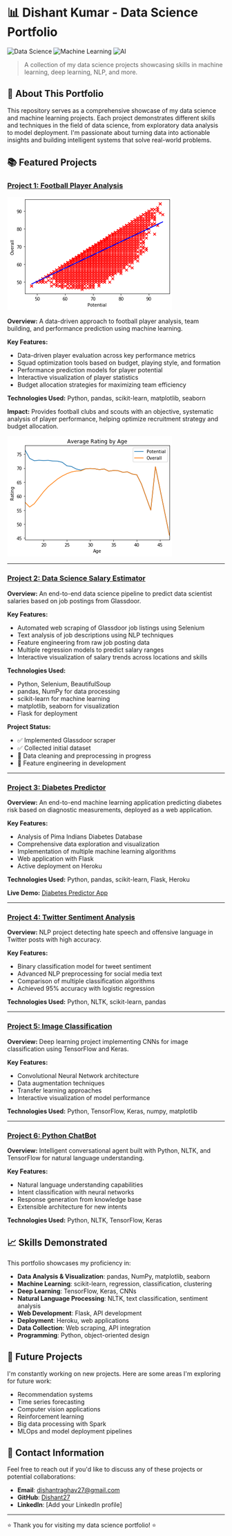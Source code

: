 # 📊 Dishant Kumar - Data Science Portfolio

![Data Science](https://img.shields.io/badge/Data%20Science-Portfolio-blue?style=for-the-badge)
![Machine Learning](https://img.shields.io/badge/Machine%20Learning-Projects-green?style=for-the-badge)
![AI](https://img.shields.io/badge/Artificial%20Intelligence-Solutions-red?style=for-the-badge)

> A collection of my data science projects showcasing skills in machine learning, deep learning, NLP, and more.

## 🚀 About This Portfolio

This repository serves as a comprehensive showcase of my data science and machine learning projects. Each project demonstrates different skills and techniques in the field of data science, from exploratory data analysis to model deployment. I'm passionate about turning data into actionable insights and building intelligent systems that solve real-world problems.

## 📚 Featured Projects

### [Project 1: Football Player Analysis](https://github.com/Dishant27/Football_Analysis)

![Football Analysis](/images/Pot_Ovr.png)

**Overview:** A data-driven approach to football player analysis, team building, and performance prediction using machine learning.

**Key Features:**
- Data-driven player evaluation across key performance metrics
- Squad optimization tools based on budget, playing style, and formation
- Performance prediction models for player potential
- Interactive visualization of player statistics
- Budget allocation strategies for maximizing team efficiency

**Technologies Used:** Python, pandas, scikit-learn, matplotlib, seaborn

**Impact:** Provides football clubs and scouts with an objective, systematic analysis of player performance, helping optimize recruitment strategy and budget allocation.

![Age vs Potential](/images/Age_potential.png)

---

### [Project 2: Data Science Salary Estimator](https://github.com/Dishant27/DS_proj)

**Overview:** An end-to-end data science pipeline to predict data scientist salaries based on job postings from Glassdoor.

**Key Features:**
- Automated web scraping of Glassdoor job listings using Selenium
- Text analysis of job descriptions using NLP techniques
- Feature engineering from raw job posting data
- Multiple regression models to predict salary ranges
- Interactive visualization of salary trends across locations and skills

**Technologies Used:** 
- Python, Selenium, BeautifulSoup
- pandas, NumPy for data processing
- scikit-learn for machine learning
- matplotlib, seaborn for visualization
- Flask for deployment

**Project Status:**
- ✅ Implemented Glassdoor scraper
- ✅ Collected initial dataset
- 🔄 Data cleaning and preprocessing in progress
- 🔄 Feature engineering in development

---

### [Project 3: Diabetes Predictor](https://github.com/Dishant27/Diabetes_Predictor)

**Overview:** An end-to-end machine learning application predicting diabetes risk based on diagnostic measurements, deployed as a web application.

**Key Features:**
- Analysis of Pima Indians Diabetes Database
- Comprehensive data exploration and visualization
- Implementation of multiple machine learning algorithms
- Web application with Flask
- Active deployment on Heroku

**Technologies Used:** Python, pandas, scikit-learn, Flask, Heroku

**Live Demo:** [Diabetes Predictor App](https://predictor-of-diabetes.herokuapp.com/)

---

### [Project 4: Twitter Sentiment Analysis](https://github.com/Dishant27/Twitter_Sentiment_Analysis)

**Overview:** NLP project detecting hate speech and offensive language in Twitter posts with high accuracy.

**Key Features:**
- Binary classification model for tweet sentiment
- Advanced NLP preprocessing for social media text
- Comparison of multiple classification algorithms
- Achieved 95% accuracy with logistic regression

**Technologies Used:** Python, NLTK, scikit-learn, pandas

---

### [Project 5: Image Classification](https://github.com/Dishant27/Image-Classification)

**Overview:** Deep learning project implementing CNNs for image classification using TensorFlow and Keras.

**Key Features:**
- Convolutional Neural Network architecture
- Data augmentation techniques
- Transfer learning approaches
- Interactive visualization of model performance

**Technologies Used:** Python, TensorFlow, Keras, numpy, matplotlib

---

### [Project 6: Python ChatBot](https://github.com/Dishant27/ChatBot_python)

**Overview:** Intelligent conversational agent built with Python, NLTK, and TensorFlow for natural language understanding.

**Key Features:**
- Natural language understanding capabilities
- Intent classification with neural networks
- Response generation from knowledge base
- Extensible architecture for new intents

**Technologies Used:** Python, NLTK, TensorFlow, Keras

## 📈 Skills Demonstrated

This portfolio showcases my proficiency in:

- **Data Analysis & Visualization**: pandas, NumPy, matplotlib, seaborn
- **Machine Learning**: scikit-learn, regression, classification, clustering
- **Deep Learning**: TensorFlow, Keras, CNNs
- **Natural Language Processing**: NLTK, text classification, sentiment analysis
- **Web Development**: Flask, API development
- **Deployment**: Heroku, web applications
- **Data Collection**: Web scraping, API integration
- **Programming**: Python, object-oriented design

## 🔮 Future Projects

I'm constantly working on new projects. Here are some areas I'm exploring for future work:

- Recommendation systems
- Time series forecasting
- Computer vision applications
- Reinforcement learning
- Big data processing with Spark
- MLOps and model deployment pipelines

## 📧 Contact Information

Feel free to reach out if you'd like to discuss any of these projects or potential collaborations:

- **Email**: dishantraghav27@gmail.com
- **GitHub**: [Dishant27](https://github.com/Dishant27)
- **LinkedIn**: [Add your LinkedIn profile]

---

⭐ Thank you for visiting my data science portfolio! ⭐
